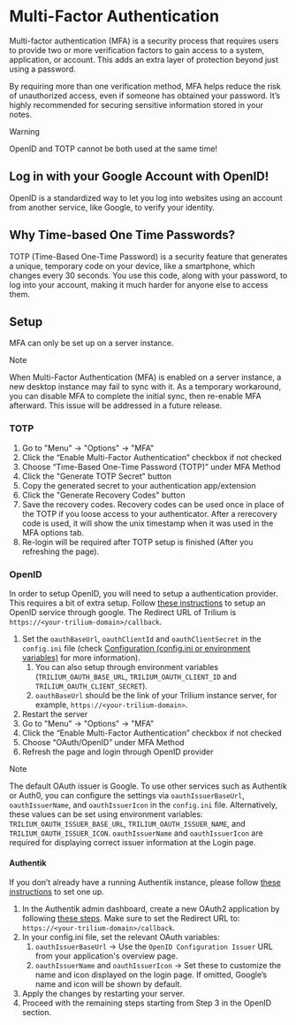 # Multi-Factor Authentication
Multi-factor authentication (MFA) is a security process that requires users to provide two or more verification factors to gain access to a system, application, or account. This adds an extra layer of protection beyond just using a password.

By requiring more than one verification method, MFA helps reduce the risk of unauthorized access, even if someone has obtained your password. It’s highly recommended for securing sensitive information stored in your notes.

> [!WARNING]
> OpenID and TOTP cannot be both used at the same time!

## Log in with your Google Account with OpenID!

OpenID is a standardized way to let you log into websites using an account from another service, like Google, to verify your identity.

## Why Time-based One Time Passwords?

TOTP (Time-Based One-Time Password) is a security feature that generates a unique, temporary code on your device, like a smartphone, which changes every 30 seconds. You use this code, along with your password, to log into your account, making it much harder for anyone else to access them.

## Setup

MFA can only be set up on a server instance.

> [!NOTE]
> When Multi-Factor Authentication (MFA) is enabled on a server instance, a new desktop instance may fail to sync with it. As a temporary workaround, you can disable MFA to complete the initial sync, then re-enable MFA afterward. This issue will be addressed in a future release.

### TOTP

1.  Go to "Menu" -> "Options" -> "MFA"
2.  Click the “Enable Multi-Factor Authentication” checkbox if not checked
3.  Choose “Time-Based One-Time Password (TOTP)” under MFA Method
4.  Click the "Generate TOTP Secret" button
5.  Copy the generated secret to your authentication app/extension
6.  Click the "Generate Recovery Codes" button
7.  Save the recovery codes. Recovery codes can be used once in place of the TOTP if you loose access to your authenticator. After a rerecovery code is used, it will show the unix timestamp when it was used in the MFA options tab.
8.  Re-login will be required after TOTP setup is finished (After you refreshing the page).

### OpenID

In order to setup OpenID, you will need to setup a authentication provider. This requires a bit of extra setup. Follow [these instructions](https://developers.google.com/identity/openid-connect/openid-connect) to setup an OpenID service through google. The Redirect URL of Trilium is `https://<your-trilium-domain>/callback`.

1.  Set the `oauthBaseUrl`, `oauthClientId` and `oauthClientSecret` in the `config.ini` file (check <a class="reference-link" href="../../Advanced%20Usage/Configuration%20(config.ini%20or%20e.md">Configuration (config.ini or environment variables)</a> for more information).
    1.  You can also setup through environment variables (`TRILIUM_OAUTH_BASE_URL`, `TRILIUM_OAUTH_CLIENT_ID` and `TRILIUM_OAUTH_CLIENT_SECRET`).
    2.  `oauthBaseUrl` should be the link of your Trilium instance server, for example, `https://<your-trilium-domain>`.
2.  Restart the server
3.  Go to "Menu" -> "Options" -> "MFA"
4.  Click the “Enable Multi-Factor Authentication” checkbox if not checked
5.  Choose “OAuth/OpenID” under MFA Method
6.  Refresh the page and login through OpenID provider

> [!NOTE]
> The default OAuth issuer is Google. To use other services such as Authentik or Auth0, you can configure the settings via `oauthIssuerBaseUrl`, `oauthIssuerName`, and `oauthIssuerIcon` in the `config.ini` file. Alternatively, these values can be set using environment variables: `TRILIUM_OAUTH_ISSUER_BASE_URL`, `TRILIUM_OAUTH_ISSUER_NAME`, and `TRILIUM_OAUTH_ISSUER_ICON`. `oauthIssuerName` and `oauthIssuerIcon` are required for displaying correct issuer information at the Login page.

#### Authentik

If you don’t already have a running Authentik instance, please follow [these instructions](https://docs.goauthentik.io/docs/install-config/install/docker-compose) to set one up.

1.  In the Authentik admin dashboard, create a new OAuth2 application by following [these steps](https://docs.goauthentik.io/docs/add-secure-apps/providers/oauth2/create-oauth2-provider). Make sure to set the Redirect URL to: `https://<your-trilium-domain>/callback`.
2.  In your config.ini file, set the relevant OAuth variables:
    1.  `oauthIssuerBaseUrl` → Use the `OpenID Configuration Issuer` URL from your application's overview page.
    2.  `oauthIssuerName` and `oauthIssuerIcon` → Set these to customize the name and icon displayed on the login page. If omitted, Google’s name and icon will be shown by default.
3.  Apply the changes by restarting your server.
4.  Proceed with the remaining steps starting from Step 3 in the OpenID section.